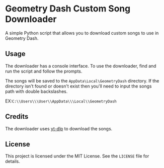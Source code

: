 # Geometry Dash Custom Song Downloader

A simple Python script that allows you to download custom songs to use in Geometry Dash.

## Usage

The downloader has a console interface. To use the downloader, find and run the script and follow the prompts.

The songs will be saved to the `AppData\Local\GeometryDash` directory. If the directory isn't found or doesn't exist then you'll need to input the songs path with double backslashes.

EX:`C:\\Users\\\User\\AppData\\\Local\\GeometryDash`

## Credits

The downloader uses [yt-dlp](https://github.com/yt-dlp/yt-dlp) to download the songs.

## License

This project is licensed under the MIT License. See the `LICENSE` file for details.
